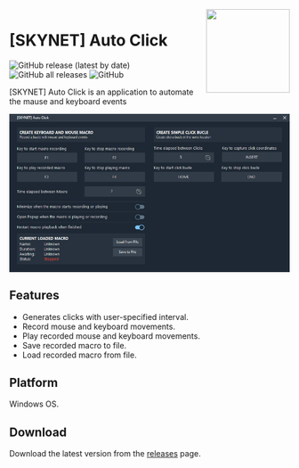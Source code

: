 <img src="[SKYNET] Auto Click/Resources/Icon.ico" align="right" height="150" width="150" />

# [SKYNET] Auto Click
![GitHub release (latest by date)](https://img.shields.io/github/v/release/Hackerprod/-SKYNET-Auto-Click?style=plastic)
![GitHub all releases](https://img.shields.io/github/downloads/Hackerprod/-SKYNET-Auto-Click/total?style=plastic)
![GitHub](https://img.shields.io/github/issues/Hackerprod/-SKYNET-Auto-Click)

[SKYNET] Auto Click is an application to automate the mause and keyboard events 

<img src="[SKYNET] Auto Click/Capture.jpg" align="center"/>

## Features
* Generates clicks with user-specified interval.
* Record mouse and keyboard movements.
* Play recorded mouse and keyboard movements.
* Save recorded macro to file.
* Load recorded macro from file.

## Platform
Windows OS.

## Download ##
Download the latest version from the [releases](https://github.com/Hackerprod/-SKYNET-Auto-Click/releases) page.
